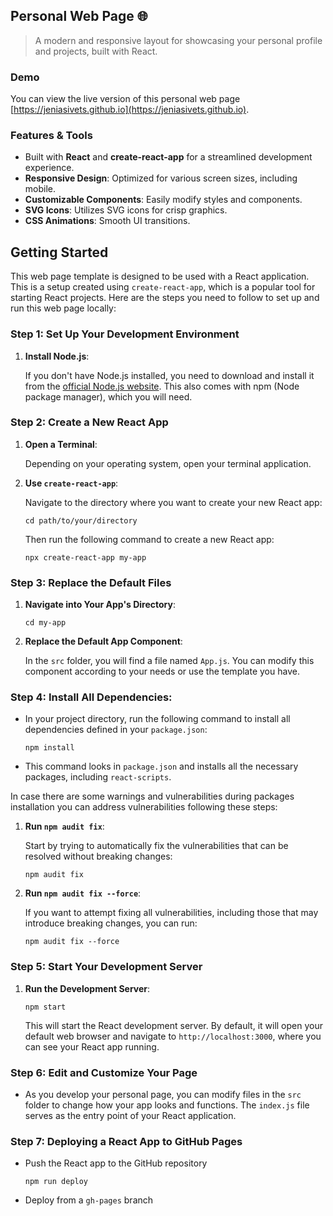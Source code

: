 ## Personal Web Page 🌐
> A modern and responsive layout for showcasing your personal profile and projects, built with React.

### Demo
You can view the live version of this personal web page [https://jeniasivets.github.io](https://jeniasivets.github.io).

### Features & Tools
- Built with **React** and **create-react-app** for a streamlined development experience.
- **Responsive Design**: Optimized for various screen sizes, including mobile.
- **Customizable Components**: Easily modify styles and components.
- **SVG Icons**: Utilizes SVG icons for crisp graphics.
- **CSS Animations**: Smooth UI transitions.


## Getting Started

This web page template is designed to be used with a React application. This is a setup created using `create-react-app`, which is a popular tool for starting React projects. Here are the steps you need to follow to set up and run this web page locally:

### Step 1: Set Up Your Development Environment

1. **Install Node.js**:
   
    If you don't have Node.js installed, you need to download and install it from the [official Node.js website](https://nodejs.org/). This also comes with npm (Node package manager), which you will need.


### Step 2: Create a New React App

1. **Open a Terminal**:
   
    Depending on your operating system, open your terminal application.

2. **Use `create-react-app`**:

    Navigate to the directory where you want to create your new React app:
     ```
     cd path/to/your/directory
     ```
   Then run the following command to create a new React app:
     ```
     npx create-react-app my-app
     ```

### Step 3: Replace the Default Files

1. **Navigate into Your App's Directory**:
   ```
   cd my-app
   ```

2. **Replace the Default App Component**:
   
    In the `src` folder, you will find a file named `App.js`. You can modify this component according to your needs or use the template you have.


### Step 4: **Install All Dependencies**:
   - In your project directory, run the following command to install all dependencies defined in your `package.json`:
     ```
     npm install
     ```
   - This command looks in `package.json` and installs all the necessary packages, including `react-scripts`.
   
In case there are some warnings and vulnerabilities during packages installation you can address vulnerabilities following these steps:

1. **Run `npm audit fix`**:

    Start by trying to automatically fix the vulnerabilities that can be resolved without breaking changes:
     ```
     npm audit fix
     ```
     
2. **Run `npm audit fix --force`**:

    If you want to attempt fixing all vulnerabilities, including those that may introduce breaking changes, you can run:
     ```
     npm audit fix --force
     ```

### Step 5: Start Your Development Server

1. **Run the Development Server**:
    ```
   npm start
     ```
   This will start the React development server. By default, it will open your default web browser and navigate to `http://localhost:3000`, where you can see your React app running.

### Step 6: Edit and Customize Your Page

- As you develop your personal page, you can modify files in the `src` folder to change how your app looks and functions. The `index.js` file serves as the entry point of your React application.

### Step 7: Deploying a React App to GitHub Pages

- Push the React app to the GitHub repository
    ```
   npm run deploy
     ```
- Deploy from a `gh-pages` branch